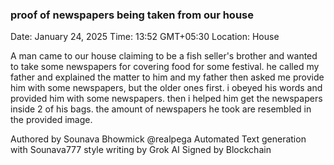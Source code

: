 ### proof of newspapers being taken from our house

Date: January 24, 2025
Time: 13:52 GMT+05:30
Location: House

A man came to our house claiming to be a fish seller's brother and wanted to take some newspapers for covering food for some festival. he called my father and explained the matter to him and my father then asked me provide him with some newspapers, but the older ones first. i obeyed his words and provided him with some newspapers. then i helped him get the newspapers inside 2 of his bags. the amount of newspapers he took are resembled in the provided image.

Authored by Sounava Bhowmick @realpega
Automated Text generation with Sounava777 style writing by Grok AI
Signed by Blockchain
